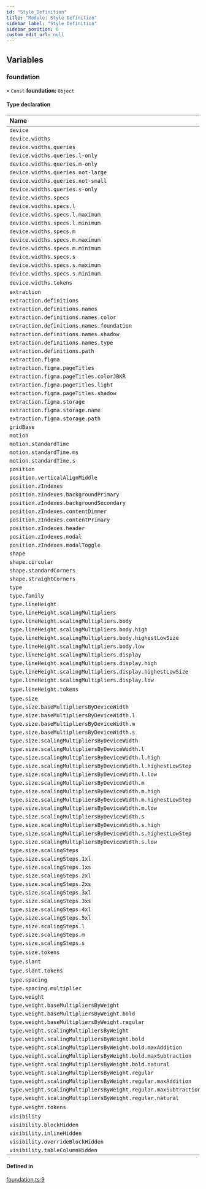 ```yaml
---
id: "Style_Definition"
title: "Module: Style Definition"
sidebar_label: "Style Definition"
sidebar_position: 0
custom_edit_url: null
---
```


## Variables

### foundation

• `Const` **foundation**: `Object`

#### Type declaration

| Name | Type |
| :------ | :------ |
| `device` | `Object` |
| `device.widths` | `Object` |
| `device.widths.queries` | `Object` |
| `device.widths.queries.l-only` | `string` |
| `device.widths.queries.m-only` | `string` |
| `device.widths.queries.not-large` | `string` |
| `device.widths.queries.not-small` | `string` |
| `device.widths.queries.s-only` | `string` |
| `device.widths.specs` | `Object` |
| `device.widths.specs.l` | `Object` |
| `device.widths.specs.l.maximum` | `undefined` |
| `device.widths.specs.l.minimum` | `number` |
| `device.widths.specs.m` | `Object` |
| `device.widths.specs.m.maximum` | `number` |
| `device.widths.specs.m.minimum` | `number` |
| `device.widths.specs.s` | `Object` |
| `device.widths.specs.s.maximum` | `number` |
| `device.widths.specs.s.minimum` | `number` |
| `device.widths.tokens` | `string`[] |
| `extraction` | `Object` |
| `extraction.definitions` | `Object` |
| `extraction.definitions.names` | `Object` |
| `extraction.definitions.names.color` | `string` |
| `extraction.definitions.names.foundation` | `string` |
| `extraction.definitions.names.shadow` | `string` |
| `extraction.definitions.names.type` | `string` |
| `extraction.definitions.path` | `string` |
| `extraction.figma` | `Object` |
| `extraction.figma.pageTitles` | `Object` |
| `extraction.figma.pageTitles.colorJBKR` | `string` |
| `extraction.figma.pageTitles.light` | `string` |
| `extraction.figma.pageTitles.shadow` | `string` |
| `extraction.figma.storage` | `Object` |
| `extraction.figma.storage.name` | `string` |
| `extraction.figma.storage.path` | `string` |
| `gridBase` | `number` |
| `motion` | `Object` |
| `motion.standardTime` | `Object` |
| `motion.standardTime.ms` | `number` |
| `motion.standardTime.s` | `number` |
| `position` | `Object` |
| `position.verticalAlignMiddle` | `string` |
| `position.zIndexes` | `Object` |
| `position.zIndexes.backgroundPrimary` | `number` |
| `position.zIndexes.backgroundSecondary` | `number` |
| `position.zIndexes.contentDimmer` | `number` |
| `position.zIndexes.contentPrimary` | `number` |
| `position.zIndexes.header` | `number` |
| `position.zIndexes.modal` | `number` |
| `position.zIndexes.modalToggle` | `number` |
| `shape` | `Object` |
| `shape.circular` | `string` |
| `shape.standardCorners` | `string` |
| `shape.straightCorners` | `string` |
| `type` | `Object` |
| `type.family` | `string` |
| `type.lineHeight` | `Object` |
| `type.lineHeight.scalingMultipliers` | `Object` |
| `type.lineHeight.scalingMultipliers.body` | `Object` |
| `type.lineHeight.scalingMultipliers.body.high` | `number` |
| `type.lineHeight.scalingMultipliers.body.highestLowSize` | `number` |
| `type.lineHeight.scalingMultipliers.body.low` | `number` |
| `type.lineHeight.scalingMultipliers.display` | `Object` |
| `type.lineHeight.scalingMultipliers.display.high` | `number` |
| `type.lineHeight.scalingMultipliers.display.highestLowSize` | `number` |
| `type.lineHeight.scalingMultipliers.display.low` | `number` |
| `type.lineHeight.tokens` | `string`[] |
| `type.size` | `Object` |
| `type.size.baseMultipliersByDeviceWidth` | `Object` |
| `type.size.baseMultipliersByDeviceWidth.l` | `number` |
| `type.size.baseMultipliersByDeviceWidth.m` | `number` |
| `type.size.baseMultipliersByDeviceWidth.s` | `number` |
| `type.size.scalingMultipliersByDeviceWidth` | `Object` |
| `type.size.scalingMultipliersByDeviceWidth.l` | `Object` |
| `type.size.scalingMultipliersByDeviceWidth.l.high` | `number` |
| `type.size.scalingMultipliersByDeviceWidth.l.highestLowStep` | `number` |
| `type.size.scalingMultipliersByDeviceWidth.l.low` | `number` |
| `type.size.scalingMultipliersByDeviceWidth.m` | `Object` |
| `type.size.scalingMultipliersByDeviceWidth.m.high` | `number` |
| `type.size.scalingMultipliersByDeviceWidth.m.highestLowStep` | `number` |
| `type.size.scalingMultipliersByDeviceWidth.m.low` | `number` |
| `type.size.scalingMultipliersByDeviceWidth.s` | `Object` |
| `type.size.scalingMultipliersByDeviceWidth.s.high` | `number` |
| `type.size.scalingMultipliersByDeviceWidth.s.highestLowStep` | `number` |
| `type.size.scalingMultipliersByDeviceWidth.s.low` | `number` |
| `type.size.scalingSteps` | `Object` |
| `type.size.scalingSteps.1xl` | `number` |
| `type.size.scalingSteps.1xs` | `number` |
| `type.size.scalingSteps.2xl` | `number` |
| `type.size.scalingSteps.2xs` | `number` |
| `type.size.scalingSteps.3xl` | `number` |
| `type.size.scalingSteps.3xs` | `number` |
| `type.size.scalingSteps.4xl` | `number` |
| `type.size.scalingSteps.5xl` | `number` |
| `type.size.scalingSteps.l` | `number` |
| `type.size.scalingSteps.m` | `number` |
| `type.size.scalingSteps.s` | `number` |
| `type.size.tokens` | `string`[] |
| `type.slant` | `Object` |
| `type.slant.tokens` | `string`[] |
| `type.spacing` | `Object` |
| `type.spacing.multiplier` | `number` |
| `type.weight` | `Object` |
| `type.weight.baseMultipliersByWeight` | `Object` |
| `type.weight.baseMultipliersByWeight.bold` | `number` |
| `type.weight.baseMultipliersByWeight.regular` | `number` |
| `type.weight.scalingMultipliersByWeight` | `Object` |
| `type.weight.scalingMultipliersByWeight.bold` | `Object` |
| `type.weight.scalingMultipliersByWeight.bold.maxAddition` | `number` |
| `type.weight.scalingMultipliersByWeight.bold.maxSubtraction` | `number` |
| `type.weight.scalingMultipliersByWeight.bold.natural` | `number` |
| `type.weight.scalingMultipliersByWeight.regular` | `Object` |
| `type.weight.scalingMultipliersByWeight.regular.maxAddition` | `number` |
| `type.weight.scalingMultipliersByWeight.regular.maxSubtraction` | `number` |
| `type.weight.scalingMultipliersByWeight.regular.natural` | `number` |
| `type.weight.tokens` | `string`[] |
| `visibility` | `Object` |
| `visibility.blockHidden` | `string` |
| `visibility.inlineHidden` | `string` |
| `visibility.overrideBlockHidden` | `string` |
| `visibility.tableColumnHidden` | `string` |

#### Defined in

[foundation.ts:9](https://github.com/jamesTbaker/jbkr/blob/0284c90/modules/style-definition/src/lib/foundation.ts#L9)
